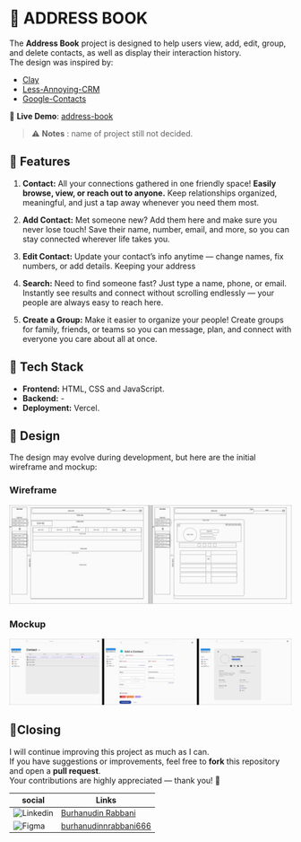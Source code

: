 # 📘 ADDRESS BOOK

The **Address Book** project is designed to help users view, add, edit, group, and delete contacts, as well as display their interaction history.  
The design was inspired by:

- [Clay ](https://clay.earth/)
- [Less-Annoying-CRM](https://www.lessannoyingcrm.com/)
- [Google-Contacts](https://contacts.google.com/)

🔗 **Live Demo**: [address-book](https://address-book-six-theta.vercel.app/)

> ⚠️ **Notes** : name of project still not decided.

## 🌟 Features

1. **Contact:** All your connections gathered in one friendly space! **Easily browse, view, or reach out to anyone.** Keep relationships organized, meaningful, and just a tap away whenever you need them most.

2. **Add Contact:** Met someone new? Add them here and make sure you never lose touch! Save their name, number, email, and more, so you can stay connected wherever life takes you.

3. **Edit Contact:** Update your contact’s info anytime — change names, fix numbers, or add details. Keeping your address

4. **Search:** Need to find someone fast? Just type a name, phone, or email. Instantly see results and connect without scrolling endlessly — your people are always easy to reach here.

5. **Create a Group:** Make it easier to organize your people! Create groups for family, friends, or teams so you can message, plan, and connect with everyone you care about all at once.

## 🧩 Tech Stack

- **Frontend:** HTML, CSS and JavaScript.
- **Backend:** -
- **Deployment:** Vercel.

## 🎨 Design

The design may evolve during development, but here are the initial wireframe and mockup:

### Wireframe

![wireframe](/images/wireframe.svg)

### Mockup

![design](/images/mockup.svg)

## 🏁Closing

I will continue improving this project as much as I can.  
If you have suggestions or improvements, feel free to **fork** this repository and open a **pull request**.  
Your contributions are highly appreciated — thank you! 🙏

| social                                                                                                      | Links                                                                                                                                 |
| ----------------------------------------------------------------------------------------------------------- | ------------------------------------------------------------------------------------------------------------------------------------- |
| ![Linkedin](https://img.shields.io/badge/LinkedIn-0077B5?style=for-the-badge&logo=linkedin&logoColor=white) | [Burhanudin Rabbani](https://www.linkedin.com/in/burhanudin-rabbani-ba1033362/)                                                       |
| ![Figma](https://img.shields.io/badge/Figma-F24E1E?style=for-the-badge&logo=figma&logoColor=white)          | [burhanudinnrabbani666](https://www.figma.com/files/team/1542920370909340660/project/442001460/Team-project?fuid=1542920368842988705) |
